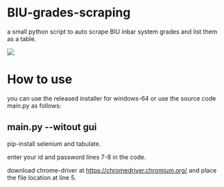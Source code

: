 # BIU-grades-scraping
a small python script to auto scrape BIU inbar system grades and list them as a table.

 <img src="https://i.ibb.co/g9rZRn4/appbiu.png">


# How to use
you can use the released installer for windows-64 or use the source code main.py as follows:
## main.py --witout gui
pip-install selenium and tabulate.

enter your id and password lines 7-8 in the code.

download chrome-driver at https://chromedriver.chromium.org/
and place the file location at line 5.
